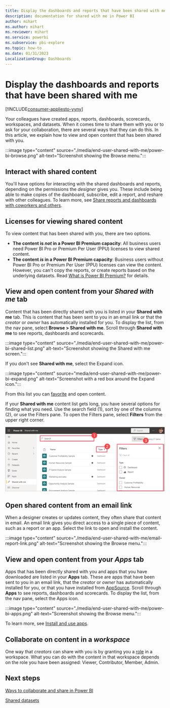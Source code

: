 ```yaml
---
title: Display the dashboards and reports that have been shared with me
description: documentation for shared with me in Power BI
author: mihart
ms.author: mihart
ms.reviewer: mihart
ms.service: powerbi
ms.subservice: pbi-explore
ms.topic: how-to
ms.date: 01/31/2023
LocalizationGroup: Dashboards
---
```

# Display the dashboards and reports that have been shared with me

[!INCLUDE[consumer-appliesto-yyny](../includes/consumer-appliesto-yyny.md)]


Your colleagues have created apps, reports, dashboards, scorecards, workspaces, and datasets. When it comes time to share them with you or to ask for your collaboration, there are several ways that they can do this. In this article, we explain how to view and open content that has been shared with you. 

:::image type="content" source="./media/end-user-shared-with-me/power-bi-browse.png" alt-text="Screenshot showing the Browse menu.":::

## Interact with shared content

You'll have options for interacting with the shared dashboards and reports, depending on the permissions the *designer* gives you. These include being able to make copies of the dashboard, subscribe, edit a report, and reshare with other colleagues. To learn more, see [Share reports and dashboards with coworkers and others](service-share-dashboards.md).

## Licenses for viewing shared content
To view content that has been shared with you, there are two options.

* **The content is *not* in a Power BI Premium capacity**: All business users need Power BI Pro or Premium Per User (PPU) licenses to view shared content.
* **The content *is* in a Power BI Premium capacity**: Business users without Power BI Pro or Premium Per User (PPU) licenses can view the content. However, you can't copy the reports, or create reports based on the underlying datasets. Read [What is Power BI Premium?](../enterprise/service-premium-gen2-what-is.md) for details.

## View and open content from your *Shared with me* tab
Content that has been directly shared with you is listed in your **Shared with me** tab. This is content that has been sent to you in an email link or that the *creator* or *owner* has automatically installed for you. To display the list, from the nav pane, select **Browse > Shared with me**. Scroll through **Shared with me** to see reports, dashboards and scorecards. 

:::image type="content" source="./media/end-user-shared-with-me/power-bi-shared-list.png" alt-text="Screenshot showing the Shared with me screen.":::

If you don't see **Shared with me**, select the Expand icon.

 :::image type="content" source="media/end-user-shared-with-me/power-bi-expand.png" alt-text="Screenshot with a red box around the Expand icon.":::

From this list you can [favorite](../consumer/end-user-favorite.md) and open content. 

If your **Shared with me** content list gets long, you have several options for finding what you need. Use the search field (1), sort by one of the columns (2), or use the Filters pane. To open the Filters pane, select **Filters** from the upper right corner.

![dashboard Owner and Search](./media/end-user-shared-with-me/power-bi-filter.png)


## Open shared content from an email link

When a designer creates or updates content, they often share that content in email. An email link gives you direct access to a single piece of content, such as a report or an app. Select the link to open and install the content.

:::image type="content" source="./media/end-user-shared-with-me/email-report-link.png" alt-text="Screenshot showing the Browse menu.":::



## View and open content from your *Apps* tab
Apps that has been directly shared with you and apps that you have downloaded are listed in your **Apps** tab. These are apps that have been sent to you in an email link, that the *creator* or *owner* has automatically installed for you, or that you have installed from [AppSource](../consumer/end-user-apps#get-a-new-app). Scroll through **Apps** to see reports, dashboards and scorecards. To display the list, from the nav pane, select the Apps icon.

:::image type="content" source="./media/end-user-shared-with-me/power-bi-apps.png" alt-text="Screenshot showing the Browse menu.":::

To learn more, see [Install and use apps](../consumer/end-user-apps.md).

## Collaborate on content in a *workspace*
One way that *creators* can share with you is by granting you a [role](service-roles-new-workspaces.md) in a workspace. What you can do with the content in that workspace depends on the role you have been assigned: Viewer, Contributor, Member, Admin.  

## Next steps

[Ways to collaborate and share in Power BI](service-how-to-collaborate-distribute-dashboards-reports#share-reports-or-dashboards)

[Shared datasets](../connect-data/service-datasets-across-workspaces.md)
